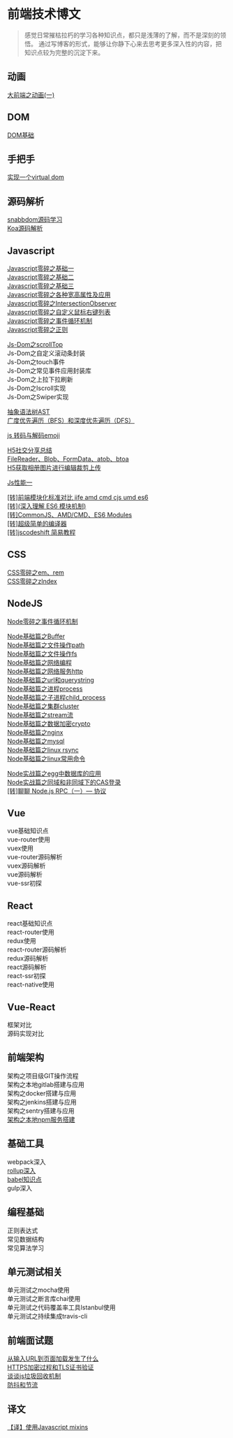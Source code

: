 # 前端技术博文
> 感觉日常摧枯拉朽的学习各种知识点，都只是浅薄的了解，而不是深刻的领悟。
> 通过写博客的形式，能够让你静下心来去思考更多深入性的内容，把知识点较为完整的沉淀下来。     

## 动画    
[大前端之动画(一)](https://github.com/kekobin/blog/issues/8)    

## DOM            
[DOM基础](https://github.com/kekobin/blog/issues/19)   

## 手把手               
[实现一个virtual dom](https://github.com/kekobin/blog/issues/68)

## 源码解析           
[snabbdom源码学习](https://github.com/kekobin/blog/issues/65)        
[Koa源码解析](https://github.com/kekobin/blog/issues/41)              

## Javascript            
[Javascript零碎之基础一](https://github.com/kekobin/blog/issues/48)   
[Javascript零碎之基础二](https://github.com/kekobin/blog/issues/49)   
[Javascript零碎之基础三](https://github.com/kekobin/blog/issues/50)   
[Javascript零碎之各种宽高属性及应用](https://github.com/kekobin/blog/issues/1)   
[Javascript零碎之IntersectionObserver](https://github.com/kekobin/blog/issues/2)   
[Javascript零碎之自定义鼠标右键列表](https://github.com/kekobin/blog/issues/5)     
[Javascript零碎之事件循环机制](https://github.com/kekobin/blog/issues/51)     
[Javascript零碎之正则](https://github.com/kekobin/blog/issues/18)                     

[Js-Dom之scrollTop](https://github.com/kekobin/blog/issues/7)   
Js-Dom之自定义滚动条封装      
Js-Dom之touch事件         
Js-Dom之常见事件应用封装库   
Js-Dom之上拉下拉刷新     
Js-Dom之Iscroll实现    
Js-Dom之Swiper实现    

[抽象语法树AST](https://github.com/kekobin/blog/issues/59)             
[广度优先遍历（BFS）和深度优先遍历（DFS）](https://github.com/kekobin/blog/issues/66)       

[js 转码与解码emoji](https://github.com/kekobin/blog/issues/69)  

[H5社交分享总结](https://github.com/kekobin/blog/issues/42)  
[FileReader、Blob、FormData、atob、btoa](https://github.com/kekobin/blog/issues/44)     
[H5获取相册图片进行编辑裁剪上传](https://github.com/kekobin/blog/issues/43)     

[Js性能一](https://github.com/kekobin/blog/issues/20) 

[[转]前端模块化标准对比 iife amd cmd cjs umd es6](https://github.com/kekobin/blog/issues/55)           
[[转](深入理解 ES6 模块机制) ](https://github.com/kekobin/blog/issues/56)    
[[转]CommonJS、AMD/CMD、ES6 Modules](https://github.com/kekobin/blog/issues/57)    
[[转]超级简单的编译器](https://github.com/kekobin/blog/issues/60)     
[[转]jscodeshift 简易教程](https://github.com/kekobin/blog/issues/62)     

## CSS
[CSS零碎之em、rem](https://github.com/kekobin/blog/issues/4)    
[CSS零碎之zIndex](https://github.com/kekobin/blog/issues/6)   

## NodeJS     
[Node零碎之事件循环机制](https://github.com/kekobin/blog/issues/52)   

[Node基础篇之Buffer](https://github.com/kekobin/blog/issues/30)   
[Node基础篇之文件操作path](https://github.com/kekobin/blog/issues/16)   
[Node基础篇之文件操作fs](https://github.com/kekobin/blog/issues/9)   
[Node基础篇之网络编程](https://github.com/kekobin/blog/issues/32)    
[Node基础篇之网络服务http](https://github.com/kekobin/blog/issues/33)     
[Node基础篇之url和querystring](https://github.com/kekobin/blog/issues/34)    
[Node基础篇之进程process](https://github.com/kekobin/blog/issues/35)    
[Node基础篇之子进程child_process](https://github.com/kekobin/blog/issues/36)  
[Node基础篇之集群cluster](https://github.com/kekobin/blog/issues/38)  
[Node基础篇之stream流](https://github.com/kekobin/blog/issues/39)  
[Node基础篇之数据加密crypto](https://github.com/kekobin/blog/issues/40)         
[Node基础篇之nginx](https://github.com/kekobin/blog/issues/12)    
[Node基础篇之mysql](https://github.com/kekobin/blog/issues/11)      
[Node基础篇之linux rsync](https://github.com/kekobin/blog/issues/10)        
[Node基础篇之linux常用命令](https://github.com/kekobin/blog/issues/24)     

[Node实战篇之egg中数据库的应用](https://github.com/kekobin/blog/issues/15)  
[Node实战篇之同域和非同域下的CAS登录](https://github.com/kekobin/blog/issues/28)  
[[转]聊聊 Node.js RPC（一）— 协议](https://github.com/kekobin/blog/issues/31)     

## Vue           
vue基础知识点           
vue-router使用            
vuex使用            
vue-router源码解析        
vuex源码解析                    
vue源码解析             
vue-ssr初探                

## React      
react基础知识点         
react-router使用     
redux使用           
react-router源码解析              
redux源码解析               
react源码解析             
react-ssr初探            
react-native使用             

## Vue-React             
框架对比            
源码实现对比                 

## 前端架构
架构之项目级GIT操作流程   
架构之本地gitlab搭建与应用        
架构之docker搭建与应用     
架构之jenkins搭建与应用     
架构之sentry搭建与应用       
[架构之本地npm服务搭建](https://github.com/kekobin/blog/issues/26)       

## 基础工具       
webpack深入            
[rollup深入](https://github.com/kekobin/blog/issues/58)    
[babel知识点](https://github.com/kekobin/blog/issues/63)     
gulp深入              

## 编程基础         
正则表达式          
常见数据结构         
常见算法学习              

## 单元测试相关   
单元测试之mocha使用   
单元测试之断言库chai使用   
单元测试之代码覆盖率工具Istanbul使用      
单元测试之持续集成travis-cli   

## 前端面试题      
[从输入URL到页面加载发生了什么](https://github.com/kekobin/blog/issues/70)     
[HTTPS加密过程和TLS证书验证](https://github.com/kekobin/blog/issues/73)      
[谈谈js垃圾回收机制](https://github.com/kekobin/blog/issues/72)       
[防抖和节流](https://github.com/kekobin/blog/issues/71)        

## 译文
[【译】使用Javascript mixins](https://github.com/kekobin/blog/issues/3)
